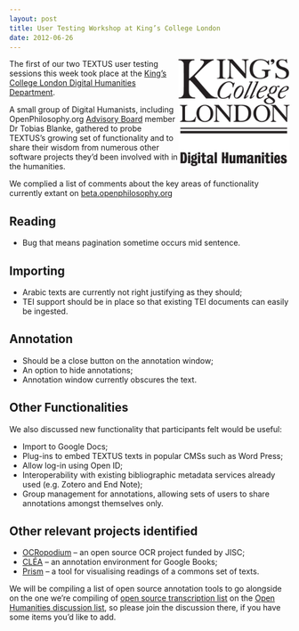 ```yaml
---
layout: post
title: User Testing Workshop at King’s College London
date: 2012-06-26
---
```


<img src="./images/Kings_College_London_Digital_Humanities.png" alt="King's College London Digital Humanities" style="float: right; max-width: 200px">

The first of our two TEXTUS user testing sessions this week took place at the [King’s College London Digital Humanities Department](http://www.kcl.ac.uk/artshums/depts/ddh/index.aspx).

A small group of Digital Humanists, including OpenPhilosophy.org [Advisory Board](http://openphilosophy.org/about/) member Dr Tobias Blanke, gathered to probe TEXTUS’s growing set of functionality and to share their wisdom from numerous other software projects they’d been involved with in the humanities.

We complied a list of comments about the key areas of functionality currently extant on [beta.openphilosophy.org](http://beta.openphilosophy.org/)

## Reading

* Bug that means pagination sometime occurs mid sentence.

## Importing

* Arabic texts are currently not right justifying as they should;
* TEI support should be in place so that existing TEI documents can easily be ingested.

## Annotation

* Should be a close button on the annotation window;
* An option to hide annotations;
* Annotation window currently obscures the text.

## Other Functionalities

We also discussed new functionality that participants felt would be useful:

* Import to Google Docs;
* Plug-ins to embed TEXTUS texts in popular CMSs such as Word Press;
* Allow log-in using Open ID;
* Interoperability with existing bibliographic metadata services already used (e.g. Zotero and End Note);
* Group management for annotations, allowing sets of users to share annotations amongst themselves only.

## Other relevant projects identified

* [OCRopodium](http://www.jisc.ac.uk/whatwedo/programmes/digitisation/econtent/ocr.aspx) – an open source OCR project funded by JISC;
* [CLÉA](http://www.catma.de/webfm_send/22) – an annotation environment for Google Books;
* [Prism](http://prism.scholarslab.org/) – a tool for visualising readings of a commons set of texts.

We will be compiling a list of open source annotation tools to go alongside on the one we’re compiling of [open source transcription list](http://lists.okfn.org/mailman/listinfo/open-humanities) on the [Open Humanities discussion list](http://lists.okfn.org/mailman/listinfo/open-humanities), so please join the discussion there, if you have some items you’d like to add.